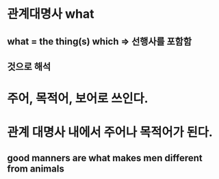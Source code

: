 # 관계대명사 what 
## what = the thing(s) which => 선행사를 포함함
## 것으로 해석


# 주어, 목적어, 보어로 쓰인다.


# 관계 대명사 내에서 주어나 목적어가 된다.

## good manners are what makes men different from animals  

